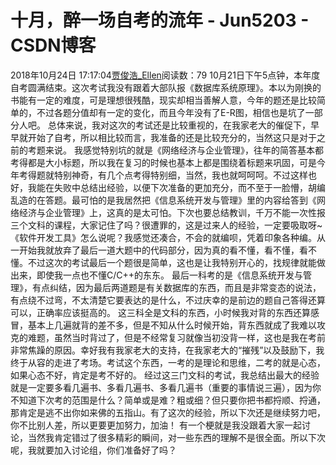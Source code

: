 # 十月，醉一场自考的流年 - Jun5203 - CSDN博客
2018年10月24日 17:17:04[贾俊浩_Ellen](https://me.csdn.net/Ellen5203)阅读数：79
10月21日下午5点钟，本年度自考圆满结束。这次考试我没有跟着大部队报《数据库系统原理》。本以为刚换的书能有一定的难度，可是理想很残酷，现实却相当善解人意，今年的题还是比较简单的，不过各题分值却有一定的变化，而且今年没有了E-R图，相信也是坑了一部分人吧。
总体来说，我对这次的考试还是比较重视的，在我家老大的催促下，早早就开始了自考，所以相比较而言，我准备的还是比较充分的，当然这只是对于之前的考题来说。
我感觉特别坑的就是《网络经济与企业管理》，往年的简答基本都考得都是大小标题，所以我在复习的时候也基本上都是围绕着标题来巩固，可是今年考得题就特别神奇，有几个点考得特别细，当然，我也就呵呵呵。不过这样也好，我能在失败中总结出经验，以便下次准备的更加充分，而不至于一脸懵，胡编乱造的在答题。最可怕的是我居然把《信息系统开发与管理》里的内容给答到《网络经济与企业管理》上，这真的是太可怕。下次也要总结教训，千万不能一次性报三个文科的课程，大家记住了吗？很遭罪的，这是过来人的经验，一定要吸取呀~
《软件开发工具》怎么说呢？我感觉还凑合，不会的就编呗，凭着印象各种编。从一开始我就放弃了最后一道大题中的代码部分，因为真的看不懂，看不懂，看不懂。不过这次的考试最后一个题很是简单，这也是让我特别开心的，找规律就能做出来，即使我一点也不懂C/C++的东东。
最后一科考的是《信息系统开发与管理》，有点纠结，因为最后两道题是有关数据库的东西，而且是非常变态的说法，有点绕不过弯，不太清楚它要表达的是什么，不过庆幸的是前边的题自己答得还算可以，正确率应该挺高的。
这三科全是文科的东西，小时候我对背的东西还算感冒，基本上几遍就背的差不多，但是不知从什么时候开始，背东西就成了我难以攻克的难题，虽然当时背过了，但是不经常复习就像当初没背一样，这也是我在考前非常焦躁的原因。幸好我有我家老大的支持，在我家老大的“摧残”以及鼓励下，我终于从容的走进了考场。考试这个东西，一考的是理论和思维，二考的就是心态，如果心态不好，肯定是考不好的。
经过这三门文科的考试，我总结出最大的经验就是一定要多看几遍书、多看几遍书、多看几遍书（重要的事情说三遍），因为你不知道下次考的范围是什么？简单或是难？粗或细？但只要你把书都捋顺、捋通，那肯定是逃不出你如来佛的五指山。有了这次的经验，所以下次还是继续努力吧，你不比别人差，所以更要更加努力，加油！
有一个梗就是我没跟着大家一起讨论，当然我肯定错过了很多精彩的瞬间，对一些东西的理解不是很全面。所以下次呢，我就要加入讨论组，你们准备好了吗？

